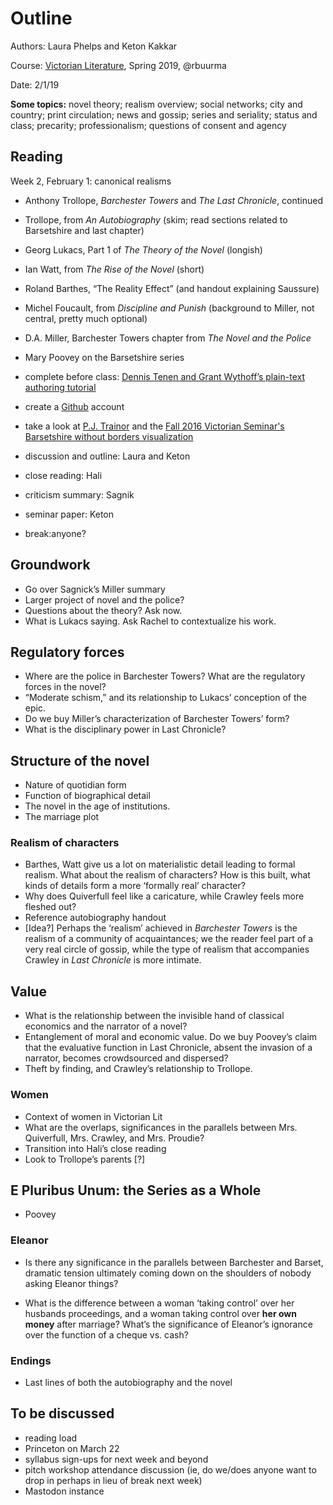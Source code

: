 # Outline

Authors: Laura Phelps and Keton Kakkar

Course: [Victorian Literature](https://github.com/rbuurma/vic-sem-2019/blob/master/VicSemSyllabus2019.md), Spring 2019, @rbuurma

Date: 2/1/19

**Some topics:** novel theory; realism overview; social networks; city and country; print circulation; news and gossip; series and seriality; status and class; precarity; professionalism; questions of consent and agency

## Reading

Week 2, February 1: canonical realisms

+ Anthony Trollope, *Barchester Towers* and *The Last Chronicle*, continued
+ Trollope, from *An Autobiography* (skim; read sections related to Barsetshire and last chapter)
+ Georg Lukacs, Part 1 of *The Theory of the Novel* (longish)
+ Ian Watt, from *The Rise of the Novel* (short)
+ Roland Barthes, “The Reality Effect” (and handout explaining Saussure)
+ Michel Foucault, from *Discipline and Punish* (background to Miller, not central, pretty much optional)
+ D.A. Miller, Barchester Towers chapter from *The Novel and the Police*
+ Mary Poovey on the Barsetshire series
+ complete before class: [Dennis Tenen and Grant Wythoff’s plain-text authoring
tutorial](https://github.com/dhcolumbia/pandoc-workflow/blob/master/main.md)
+ create a [Github](https://github.com/) account
+ take a look at [P.J. Trainor](http://trainorpj.github.io/) and the [Fall 2016 Victorian Seminar's](vic-sem-2016.github.io) [Barsetshire without borders visualization](http://trainorpj.github.io/barsetshire-series/)

+ discussion and outline: Laura and Keton
+ close reading: Hali
+ criticism summary: Sagnik
+ seminar paper: Keton
+ break:anyone?

## Groundwork

+ Go over Sagnick’s Miller summary
+ Larger project of novel and the police?
+ Questions about the theory? Ask now.
+ What is Lukacs saying. Ask Rachel to contextualize his work.

## Regulatory forces

+ Where are the police in Barchester Towers? What are the regulatory forces in the novel?
+ “Moderate schism,” and its relationship to Lukacs’ conception of the epic.
+ Do we buy Miller’s characterization of Barchester Towers’ form?
+ What is the disciplinary power in Last Chronicle?

## Structure of the novel

+ Nature of quotidian form
+ Function of biographical detail
+ The novel in the age of institutions.
+ The marriage plot

### Realism of characters

+ Barthes, Watt give us a lot on materialistic detail leading to formal realism. What about the realism of characters? How is this built, what kinds of details form a more ‘formally real’ character?
+ Why does Quiverfull feel like a caricature, while Crawley feels more fleshed out? 
+ Reference autobiography handout
+ [Idea?] Perhaps the ‘realism’ achieved in *Barchester Towers* is the realism of a community of acquaintances; we the reader feel part of a very real circle of gossip, while the type of realism that accompanies Crawley in *Last Chronicle* is more intimate.

## Value

+ What is the relationship between the invisible hand of classical economics and the narrator of a novel?
+ Entanglement of moral and economic value. Do we buy Poovey’s claim that the evaluative function in Last Chronicle, absent the invasion of a narrator, becomes crowdsourced and dispersed?
+ Theft by finding, and Crawley’s relationship to Trollope.

### Women

+ Context of women in Victorian Lit
+ What are the overlaps, significances in the parallels between Mrs. Quiverfull, Mrs. Crawley, and Mrs. Proudie?
+ Transition into Hali’s close reading
+ Look to Trollope’s parents [?]

## E Pluribus Unum: the Series as a Whole

+ Poovey

### Eleanor

+ Is there any significance in the parallels between Barchester and Barset, dramatic tension ultimately coming down on the shoulders of nobody asking Eleanor things?

+ What is the difference between a woman ‘taking control’ over her husbands proceedings, and a woman taking control over **her own money** after marriage? What’s the significance of Eleanor’s ignorance over the function of a cheque vs. cash?

### Endings

+ Last lines of both the autobiography and the novel

## To be discussed

+ reading load
+ Princeton on March 22
+ syllabus sign-ups for next week and beyond 
+ pitch workshop attendance discussion (ie, do we/does anyone want to drop in perhaps in lieu of break next week)
+ Mastodon instance